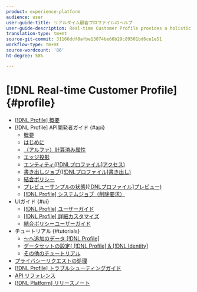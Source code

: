 ```yaml
---
product: experience-platform
audience: user
user-guide-title: リアルタイム顧客プロファイルのヘルプ
user-guide-description: Real-time Customer Profile provides a holistic view of each individual customer by combining data from multiple channels, including online, offline, CRM, and third-party data. Profile allows you to consolidate your disparate customer data into a unified view offering an actionable, timestamped account of every customer interaction.
translation-type: tm+mt
source-git-commit: 31166ddf8afbe13874be66b29c89501bd6ce1e51
workflow-type: tm+mt
source-wordcount: '86'
ht-degree: 58%

---
```



# [!DNL Real-time Customer Profile] {#profile}

* [[!DNL Profile] 概要](home.md)
* [!DNL Profile] API開発者ガイド {#api}
   * [概要](api/overview.md)
   * [はじめに](api/getting-started.md)
   * [（アルファ）計算済み属性](api/computed-attributes.md)
   * [エッジ投影](api/edge-projections.md)
   * [エンティティ([!DNLプロファイル]アクセス)](api/entities.md)
   * [書き出しジョブ([!DNLプロファイル]書き出し)](api/export-jobs.md)
   * [結合ポリシー](api/merge-policies.md)
   * [プレビューサンプルの状態([!DNLプロファイル]プレビュー)](api/preview-sample-status.md)
   * [[!DNL Profile] システムジョブ（削除要求）](api/profile-system-jobs.md)
* UIガイド {#ui}
   * [[!DNL Profile] ユーザーガイド](ui/user-guide.md)
   * [[!DNL Profile] 詳細カスタマイズ](ui/profile-customization.md)
   * [結合ポリシーユーザーガイド](ui/merge-policies.md)
* チュートリアル {#tutorials}
   * [～へ追加のデータ [!DNL Profile]](tutorials/add-profile-data.md)
   * [データセットの設定( [!DNL Profile] &amp; [!DNL Identity]](tutorials/dataset-configuration.md)
   * [その他のチュートリアル](https://docs.adobe.com/content/help/ja-JP/experience-platform/tutorials/home.html)
* [プライバシーリクエストの処理](privacy.md)
* [[!DNL Profile] トラブルシューティングガイド](troubleshooting.md)
* [API リファレンス](https://www.adobe.io/apis/experienceplatform/home/api-reference.html#!acpdr/swagger-specs/real-time-customer-profile.yaml)
* [[!DNL Platform] リリースノート](https://docs.adobe.com/content/help/ja-JP/experience-platform/release-notes/latest.html)